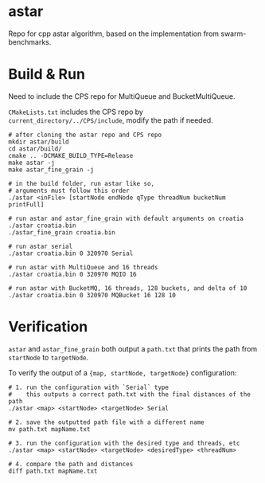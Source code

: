 # astar
Repo for cpp astar algorithm, based on the implementation from swarm-benchmarks.

# Build & Run
Need to include the CPS repo for MultiQueue and BucketMultiQueue.

`CMakeLists.txt` includes the CPS repo by `current_directory/../CPS/include`, modify the path if needed.

```
# after cloning the astar repo and CPS repo
mkdir astar/build
cd astar/build/
cmake .. -DCMAKE_BUILD_TYPE=Release
make astar -j
make astar_fine_grain -j

# in the build folder, run astar like so,
# arguments must follow this order
./astar <inFile> [startNode endNode qType threadNum bucketNum printFull]

# run astar and astar_fine_grain with default arguments on croatia
./astar croatia.bin 
./astar_fine_grain croatia.bin

# run astar serial
./astar croatia.bin 0 320970 Serial

# run astar with MultiQueue and 16 threads
./astar croatia.bin 0 320970 MQIO 16

# run astar with BucketMQ, 16 threads, 128 buckets, and delta of 10
./astar croatia.bin 0 320970 MQBucket 16 128 10 
```

# Verification
`astar` and `astar_fine_grain` both output a `path.txt` that prints the path from `startNode` to `targetNode`.

To verify the output of a `{map, startNode, targetNode}` configuration:
```
# 1. run the configuration with `Serial` type
#    this outputs a correct path.txt with the final distances of the path
./astar <map> <startNode> <targetNode> Serial

# 2. save the outputted path file with a different name
mv path.txt mapName.txt

# 3. run the configuration with the desired type and threads, etc
./astar <map> <startNode> <targetNode> <desiredType> <threadNum>

# 4. compare the path and distances
diff path.txt mapName.txt

```
  
  
  
  
